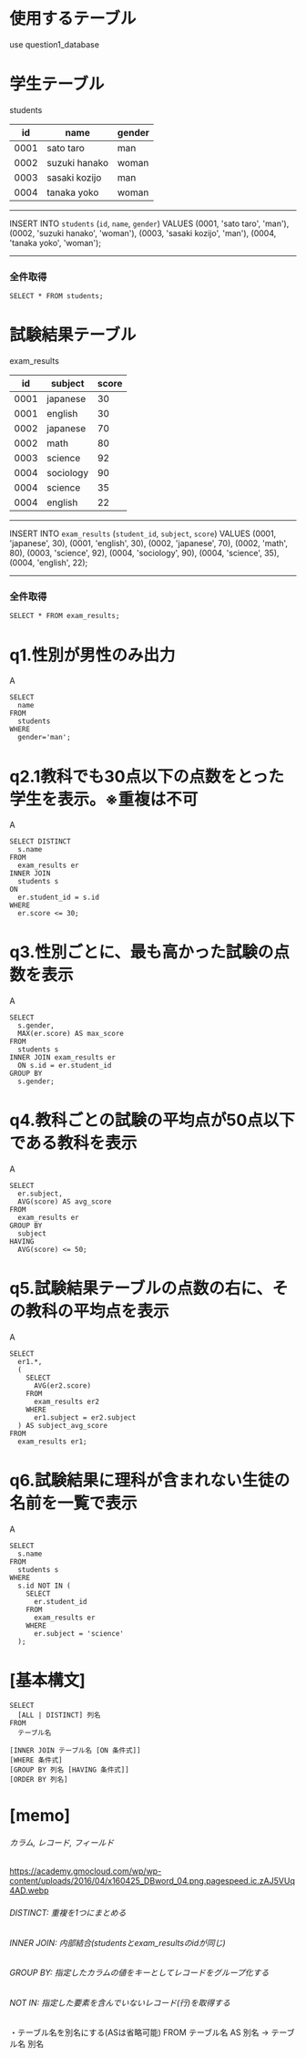 
# 使用するテーブル
use question1_database

# 学生テーブル
students

| id   | name          | gender |
| ---- | ----          | ----   |
| 0001 | sato taro     | man    |
| 0002 | suzuki hanako | woman  |
| 0003 | sasaki kozijo | man    |
| 0004 | tanaka yoko   | woman  |

------------------------------------------------
INSERT INTO `students` (`id`, `name`, `gender`)
VALUES
  (0001, 'sato taro', 'man'),
  (0002, 'suzuki hanako', 'woman'),
  (0003, 'sasaki kozijo', 'man'),
  (0004, 'tanaka yoko', 'woman');

------------------------------------------------

### 全件取得
```
SELECT * FROM students;
```

# 試験結果テーブル
exam_results

| id   | subject   | score |
| ---- | ----      | ----  |
| 0001 | japanese  | 30    |
| 0001 | english   | 30    |
| 0002 | japanese  | 70    |
| 0002 | math      | 80    |
| 0003 | science   | 92    |
| 0004 | sociology | 90    |
| 0004 | science   | 35    |
| 0004 | english   | 22    |

------------------------------------------------
INSERT INTO `exam_results` (`student_id`, `subject`, `score`)
VALUES
  (0001, 'japanese', 30),
  (0001, 'english', 30),
  (0002, 'japanese', 70),
  (0002, 'math', 80),
  (0003, 'science', 92),
  (0004, 'sociology', 90),
  (0004, 'science', 35),
  (0004, 'english', 22);

------------------------------------------------

### 全件取得
```
SELECT * FROM exam_results;
```

# q1.性別が男性のみ出力

A
```
SELECT
  name
FROM
  students
WHERE
  gender='man';
```

# q2.1教科でも30点以下の点数をとった学生を表示。※重複は不可

A
```
SELECT DISTINCT
  s.name
FROM
  exam_results er
INNER JOIN
  students s
ON
  er.student_id = s.id
WHERE
  er.score <= 30;
```

# q3.性別ごとに、最も高かった試験の点数を表示

A
```
SELECT
  s.gender,
  MAX(er.score) AS max_score
FROM
  students s
INNER JOIN exam_results er
  ON s.id = er.student_id
GROUP BY
  s.gender;
```

# q4.教科ごとの試験の平均点が50点以下である教科を表示

A
```
SELECT
  er.subject,
  AVG(score) AS avg_score
FROM
  exam_results er
GROUP BY
  subject
HAVING
  AVG(score) <= 50;
```

# q5.試験結果テーブルの点数の右に、その教科の平均点を表示

A
```
SELECT
  er1.*,
  (
    SELECT
      AVG(er2.score)
    FROM
      exam_results er2
    WHERE
      er1.subject = er2.subject
  ) AS subject_avg_score
FROM
  exam_results er1;
```

# q6.試験結果に理科が含まれない生徒の名前を一覧で表示

A
```
SELECT
  s.name
FROM
  students s
WHERE
  s.id NOT IN (
    SELECT
      er.student_id
    FROM
      exam_results er
    WHERE
      er.subject = 'science'
  );
```


# [基本構文]
```
SELECT
  [ALL | DISTINCT] 列名
FROM
  テーブル名

[INNER JOIN テーブル名 [ON 条件式]]
[WHERE 条件式]
[GROUP BY 列名 [HAVING 条件式]]
[ORDER BY 列名]
```


# [memo]
###### カラム, レコード, フィールド
https://academy.gmocloud.com/wp/wp-content/uploads/2016/04/x160425_DBword_04.png.pagespeed.ic.zAJ5VUq4AD.webp

###### DISTINCT: 重複を1つにまとめる

###### INNER JOIN: 内部結合(studentsとexam_resultsのidが同じ)

###### GROUP BY: 指定したカラムの値をキーとしてレコードをグループ化する

###### NOT IN: 指定した要素を含んでいないレコード(行)を取得する

・テーブル名を別名にする(ASは省略可能)
FROM
  テーブル名 AS 別名
    → テーブル名 別名
